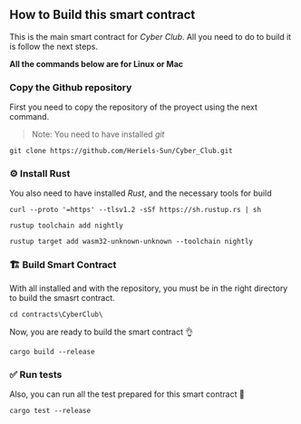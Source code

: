 ## How to Build this smart contract

This is the main smart contract for _Cyber Club_.
All you need to do to build it is follow the next steps.

**All the commands below are for Linux or Mac**

### Copy the Github repository

First you need to copy the repository of the proyect using the next command.
> Note: You need to have installed _git_

```shell
git clone https://github.com/Heriels-Sun/Cyber_Club.git
```

### ⚙️ Install Rust

You also need to have installed _Rust_, and the necessary tools for build

```shell
curl --proto '=https' --tlsv1.2 -sSf https://sh.rustup.rs | sh
```

```shell
rustup toolchain add nightly

rustup target add wasm32-unknown-unknown --toolchain nightly
```

### 🏗️ Build Smart Contract

With all installed and with the repository, you must be in the right directory to build the smasrt contract.

```shell
cd contracts\CyberClub\
```

Now, you are ready to build the smart contract 👌

```shell
cargo build --release
```

### ✅ Run tests

Also, you can run all the test prepared for this smart contract 🧪

```shell
cargo test --release
```